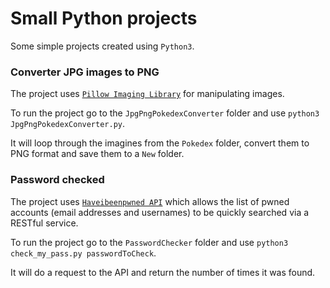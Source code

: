 # Small Python projects

Some simple projects created using `Python3`.

### Converter JPG images to PNG

The project uses [`Pillow Imaging Library`](https://pillow.readthedocs.io/en/stable/) for manipulating images. <br>

To run the project go to the `JpgPngPokedexConverter` folder and use `python3 JpgPngPokedexConverter.py`. <br>

It will loop through the imagines from the `Pokedex` folder, convert them to PNG format and save them to a `New` folder.

### Password checked

The project uses [`Haveibeenpwned API`](https://haveibeenpwned.com/API/v3) which allows the list of pwned accounts (email addresses and usernames) to be quickly searched via a RESTful service. <br>

To run the project go to the `PasswordChecker` folder and use `python3 check_my_pass.py passwordToCheck`. <br>

It will do a request to the API and return the number of times it was found. <br>
<!-- 
## Screenshot

<img src="/assets/ss.png" width="375px" /> -->
